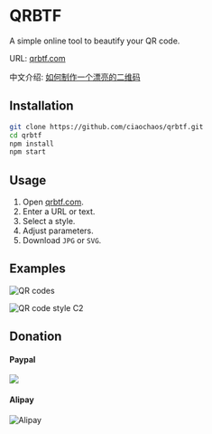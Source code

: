 # QRBTF

A simple online tool to beautify your QR code.

URL: [qrbtf.com](https://qrbtf.com)

中文介绍: [如何制作一个漂亮的二维码](https://mp.weixin.qq.com/s/_Oy9I9FqPXhfwN9IUhf6_g)

## Installation

``` bash
git clone https://github.com/ciaochaos/qrbtf.git
cd qrbtf
npm install
npm start
```

## Usage

1. Open [qrbtf.com](https://qrbtf.com).
2. Enter a URL or text.
3. Select a style.
4. Adjust parameters.
5. Download `JPG` or `SVG`.

## Examples

![QR codes](https://blog.ciaochaos.com/projects/qrcode/qrs2.jpg)

![QR code style C2](https://blog.ciaochaos.com/projects/qrcode/qrc2.jpg)

## Donation

#### Paypal

[![](https://www.paypalobjects.com/en_US/i/btn/btn_donate_LG.gif)](https://www.paypal.me/ciaochaos)

#### Alipay

![Alipay](https://blog.ciaochaos.com/projects/qrcode/alipay2.jpeg)
